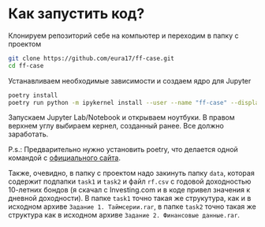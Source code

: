 # Как запустить код?
Клонируем репозиторий себе на компьютер и переходим в папку с проектом
```bash
git clone https://github.com/eura17/ff-case.git 
cd ff-case
```
Устанавливаем необходимые зависимости и создаем ядро для Jupyter
```bash
poetry install
poetry run python -m ipykernel install --user --name "ff-case" --display-name "Python (ff-case)"
```

Запускаем Jupyter Lab/Notebook и открываем ноутбуки. 
В правом верхнем углу выбираем кернел, созданный ранее.
Все должно заработать.

P.s.: Предварительно нужно установить poetry, что делается одной командой с
[официального сайта](https://python-poetry.org/docs/). 

Также, очевидно, в папку с проектом надо закинуть папку `data`,
которая содержит подпапки `task1` и `task2` и файл `rf.csv` с годовой 
доходностью 10-летних бондов (я скачал с Investing.com и в коде привел значения
к дневной доходности). В папке `task1` точно такая же струкутура, как и в 
исходном архиве `Задание 1. Таймсерии.rar`, в  папке `task2` точно такая же 
структура как в исходном архиве `Задание 2. Финансовые данные.rar`.
